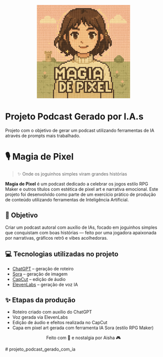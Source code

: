 <p align="center">
<img 
    src="./assets/capa.png"
    width="300"
/>
</p>

# Projeto Podcast Gerado por I.A.s


Projeto com o objetivo de gerar um podcast utilizando ferramentas de IA através de prompts mais trabalhado.

# 🎙️ Magia de Pixel

> ✨ Onde os joguinhos simples viram grandes histórias

**Magia de Pixel** é um podcast dedicado a celebrar os jogos estilo RPG Maker e outros títulos com estética de pixel art e narrativa emocional. Este projeto foi desenvolvido como parte de um exercício prático de produção de conteúdo utilizando ferramentas de Inteligência Artificial.

## 🎯 Objetivo

Criar um podcast autoral com auxílio de IAs, focado em joguinhos simples que conquistam com boas histórias — feito por uma jogadora apaixonada por narrativas, gráficos retrô e vibes acolhedoras.

## 💻 Tecnologias utilizadas no projeto

- [ChatGPT](https://chat.openai.com/) – geração de roteiro
- [Sora](https://sora.sh/) – geração de imagem
- [CapCut](https://www.capcut.com/pt-br/) – edição de áudio
- [ElevenLabs](https://beta.elevenlabs.io/) – geração de voz IA

## ✨ Etapas da produção

- Roteiro criado com auxílio do ChatGPT
- Voz gerada via ElevenLabs
- Edição de áudio e efeitos realizada no CapCut
- Capa em pixel art gerada com ferramenta IA Sora (estilo RPG Maker)


<p align="center">
Feito com 💖 e nostalgia por Aisha 🎮
</p>#   p r o j e t o _ p o d c a s t _ g e r a d o _ c o m _ i a 
 
 